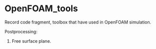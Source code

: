 # OpenFOAM_tools
Record code fragment, toolbox that have used in OpenFOAM simulation.


Postprocessing:
1. Free surface plane.
